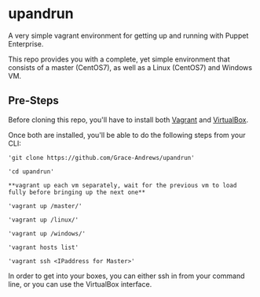 # upandrun #

A very simple vagrant environment for getting up and running with Puppet Enterprise. 

This repo provides you with a complete, yet simple environment that consists of a master (CentOS7), as well as a Linux (CentOS7) and Windows VM. 

## Pre-Steps ##

Before cloning this repo, you'll have to install both [Vagrant](https://www.vagrantup.com/) and [VirtualBox](https://www.virtualbox.org/wiki/Downloads). 

Once both are installed, you'll be able to do the following steps from your CLI:

```
'git clone https://github.com/Grace-Andrews/upandrun'

'cd upandrun'

**vagrant up each vm separately, wait for the previous vm to load fully before bringing up the next one** 

'vagrant up /master/'

'vagrant up /linux/'

'vagrant up /windows/'

'vagrant hosts list'

'vagrant ssh <IPaddress for Master>'
```

In order to get into your boxes, you can either ssh in from your command line, or you can use the VirtualBox interface.
